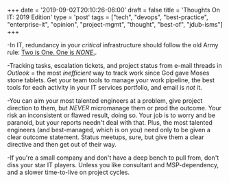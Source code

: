 +++
date = '2019-09-02T20:10:26-06:00'
draft = false
title = 'Thoughts On IT: 2019 Edition'
type = 'post'
tags = ["tech", "devops", "best-practice", "enterprise-it", "opinion", "project-mgmt", "thought", "best-of", "jdub-isms"]
+++

-In IT, redundancy in your *critical* infrastructure should follow the old Army rule: [Two is One. One is *NONE*.](https://www.forbes.com/sites/work-in-progress/2011/06/21/two-is-one-and-one-is-none/). <br />

-Tracking tasks, escalation tickets, and project status from e-mail threads in *Outlook* = the most *inefficient* way to track work since God gave Moses stone tablets.  Get your team tools to manage your work pipeline, the best tools for each activity in your IT services portfolio, and email is *not* it. <br />

-You can aim your most talented engineers at a problem, give project direction to them, but *NEVER* micromanage them or prod the outcome. Your risk an inconsistent or flawed result, doing so.  Your job is to worry and be paranoid, but your reports needn't deal with that. Plus, the most talented engineers (and best-managed, which is on *you*) need only to be given a clear outcome statement.  Status meetups, sure, but give them a clear directive and then get out of their way.  <br />

-If you're a small company and don't have a deep bench to pull from, don't diss your star IT players.  Unless you like consultant and MSP-dependency, and a slower time-to-live on project cycles. <br />



